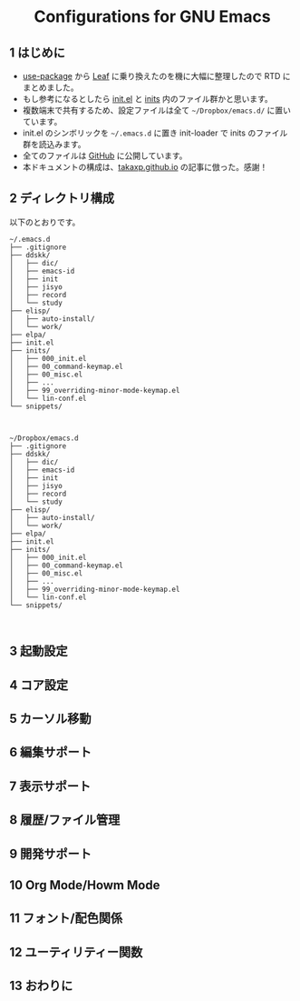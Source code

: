 <h1 style="text-align:center;">Configurations for GNU Emacs</h1>

## 1 はじめに
* [use-package](https://github.com/jwiegley/use-package) から [Leaf](https://github.com/conao3/leaf.el) に乗り換えたのを機に大幅に整理したので RTD にまとめました。
* もし参考になるとしたら [init.el](https://github.com/minorugh/emacs.d/blob/master/init.el) と [inits](https://github.com/minorugh/emacs.d/tree/master/inits) 内のファイル群かと思います。
* 複数端末で共有するため、設定ファイルは全て `~/Dropbox/emacs.d/` に置いています。
* init.el のシンボリックを `~/.emacs.d` に置き init-loader で inits のファイル群を読込みます。
* 全てのファイルは [GitHub](https://github.com/minorugh/emacs.d) に公開しています。 
* 本ドキュメントの構成は、[takaxp.github.io](https://takaxp.github.io/) の記事に倣った。感謝！ 

## 2 ディレクトリ構成
以下のとおりです。
```
~/.emacs.d
├── .gitignore
├── ddskk/
│   ├── dic/
│   ├── emacs-id
│   ├── init
│   ├── jisyo
│   ├── record
│   └── study
├── elisp/
│   ├── auto-install/
│   └── work/
├── elpa/
├── init.el
├── inits/
│   ├── 000_init.el
│   ├── 00_command-keymap.el
│   ├── 00_misc.el
│   ├── ...
│   ├── 99_overriding-minor-mode-keymap.el
│   └── lin-conf.el
└── snippets/



~/Dropbox/emacs.d
├── .gitignore
├── ddskk/
│   ├── dic/
│   ├── emacs-id
│   ├── init
│   ├── jisyo
│   ├── record
│   └── study
├── elisp/
│   ├── auto-install/
│   └── work/
├── elpa/
├── init.el
├── inits/
│   ├── 000_init.el
│   ├── 00_command-keymap.el
│   ├── 00_misc.el
│   ├── ...
│   ├── 99_overriding-minor-mode-keymap.el
│   └── lin-conf.el
└── snippets/



```

## 3 起動設定

## 4 コア設定

## 5 カーソル移動

## 6 編集サポート

## 7 表示サポート

## 8 履歴/ファイル管理

## 9 開発サポート

## 10 Org Mode/Howm Mode

## 11 フォント/配色関係

## 12 ユーティリティー関数

## 13 おわりに
